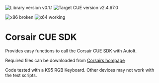 ![Library version v0.1.1](https://img.shields.io/badge/Library%20version-0.1.1-yellow.svg?style=flat-square)
![Target CUE version v2.4.67.0](https://img.shields.io/badge/Target%20CUE%20version-2.4.67.0-green.svg?style=flat-square)

![x86 broken](https://img.shields.io/badge/x86-broken-red.svg?style=flat-square) ![x64 working](https://img.shields.io/badge/x64-working-green.svg?style=flat-square)

# Corsair CUE SDK
Provides easy functions to call the Corsair CUE SDK with AutoIt.

Required files can be downloaded from 
[Corsairs hompage](//www.corsair.com/en-eu/downloads)

Code tested with a K95 RGB Keyboard. Other devices may not work with the test scripts.
